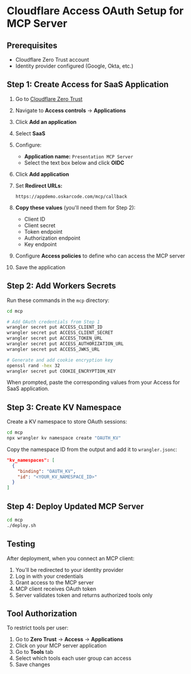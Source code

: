 # Cloudflare Access OAuth Setup for MCP Server

## Prerequisites
- Cloudflare Zero Trust account
- Identity provider configured (Google, Okta, etc.)

## Step 1: Create Access for SaaS Application

1. Go to [Cloudflare Zero Trust](https://one.dash.cloudflare.com)
2. Navigate to **Access controls** → **Applications**
3. Click **Add an application**
4. Select **SaaS**
5. Configure:
   - **Application name:** `Presentation MCP Server`
   - Select the text box below and click **OIDC**
6. Click **Add application**
7. Set **Redirect URLs:**
   ```
   https://appdemo.oskarcode.com/mcp/callback
   ```
8. **Copy these values** (you'll need them for Step 2):
   - Client ID
   - Client secret
   - Token endpoint
   - Authorization endpoint
   - Key endpoint

9. Configure **Access policies** to define who can access the MCP server
10. Save the application

## Step 2: Add Workers Secrets

Run these commands in the `mcp` directory:

```bash
cd mcp

# Add OAuth credentials from Step 1
wrangler secret put ACCESS_CLIENT_ID
wrangler secret put ACCESS_CLIENT_SECRET
wrangler secret put ACCESS_TOKEN_URL
wrangler secret put ACCESS_AUTHORIZATION_URL
wrangler secret put ACCESS_JWKS_URL

# Generate and add cookie encryption key
openssl rand -hex 32
wrangler secret put COOKIE_ENCRYPTION_KEY
```

When prompted, paste the corresponding values from your Access for SaaS application.

## Step 3: Create KV Namespace

Create a KV namespace to store OAuth sessions:

```bash
cd mcp
npx wrangler kv namespace create "OAUTH_KV"
```

Copy the namespace ID from the output and add it to `wrangler.jsonc`:

```json
"kv_namespaces": [
  {
    "binding": "OAUTH_KV",
    "id": "<YOUR_KV_NAMESPACE_ID>"
  }
]
```

## Step 4: Deploy Updated MCP Server

```bash
cd mcp
./deploy.sh
```

## Testing

After deployment, when you connect an MCP client:
1. You'll be redirected to your identity provider
2. Log in with your credentials
3. Grant access to the MCP server
4. MCP client receives OAuth token
5. Server validates token and returns authorized tools only

## Tool Authorization

To restrict tools per user:
1. Go to **Zero Trust** → **Access** → **Applications**
2. Click on your MCP server application
3. Go to **Tools** tab
4. Select which tools each user group can access
5. Save changes
